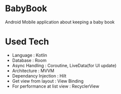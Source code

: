 # BabyBook
Android Mobile application about keeping a baby book

# Used Tech
- Language : Kotlin
- Database : Room
- Async Handling : Coroutine, LiveData(for UI update)
- Architecture : MVVM
- Dependancy Injection : Hilt
- Get view from layout : View Binding
- For performance at list view : RecyclerView
